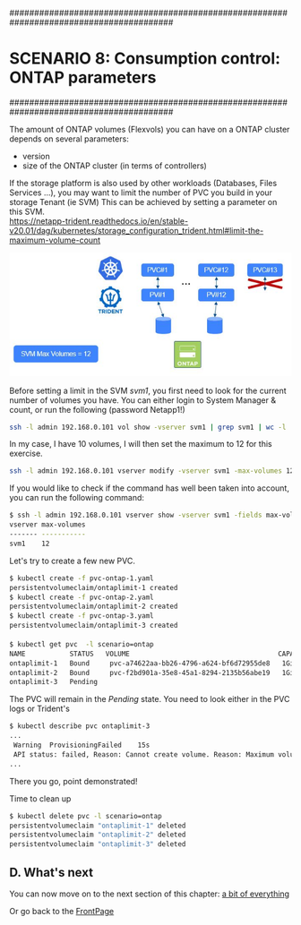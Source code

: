 #########################################################################################
# SCENARIO 8: Consumption control: ONTAP parameters
#########################################################################################

The amount of ONTAP volumes (Flexvols) you can have on a ONTAP cluster depends on several parameters:

- version
- size of the ONTAP cluster (in terms of controllers)  

If the storage platform is also used by other workloads (Databases, Files Services ...), you may want to limit the number of PVC you build in your storage Tenant (ie SVM)
This can be achieved by setting a parameter on this SVM.  
https://netapp-trident.readthedocs.io/en/stable-v20.01/dag/kubernetes/storage_configuration_trident.html#limit-the-maximum-volume-count

![Scenario08_4](../Images/scenario08_4.JPG "Scenario08_4")

Before setting a limit in the SVM _svm1_, you first need to look for the current number of volumes you have.
You can either login to System Manager & count, or run the following (password Netapp1!)

```bash
ssh -l admin 192.168.0.101 vol show -vserver svm1 | grep svm1 | wc -l
```

In my case, I have 10 volumes, I will then set the maximum to 12 for this exercise.

```bash
ssh -l admin 192.168.0.101 vserver modify -vserver svm1 -max-volumes 12
```

If you would like to check if the command has well been taken into account, you can run the following command:

```bash
$ ssh -l admin 192.168.0.101 vserver show -vserver svm1 -fields max-volumes
vserver max-volumes
------- -----------
svm1    12
```

Let's try to create a few new PVC.

```bash
$ kubectl create -f pvc-ontap-1.yaml
persistentvolumeclaim/ontaplimit-1 created
$ kubectl create -f pvc-ontap-2.yaml
persistentvolumeclaim/ontaplimit-2 created
$ kubectl create -f pvc-ontap-3.yaml
persistentvolumeclaim/ontaplimit-3 created

$ kubectl get pvc  -l scenario=ontap
NAME           STATUS   VOLUME                                     CAPACITY   ACCESS MODES   STORAGECLASS        AGE
ontaplimit-1   Bound     pvc-a74622aa-bb26-4796-a624-bf6d72955de8   1Gi        RWX            storage-class-nas   92s
ontaplimit-2   Bound     pvc-f2bd901a-35e8-45a1-8294-2135b56abe19   1Gi        RWX            storage-class-nas   22s
ontaplimit-3   Pending                                                                        storage-class-nas   4s
```

The PVC will remain in the _Pending_ state. You need to look either in the PVC logs or Trident's

```bash
$ kubectl describe pvc ontaplimit-3
...
 Warning  ProvisioningFailed    15s  
 API status: failed, Reason: Cannot create volume. Reason: Maximum volume count for Vserver svm1 reached.  Maximum volume count is 12. , Code: 13001
...
```

There you go, point demonstrated!

Time to clean up

```bash
$ kubectl delete pvc -l scenario=ontap
persistentvolumeclaim "ontaplimit-1" deleted
persistentvolumeclaim "ontaplimit-2" deleted
persistentvolumeclaim "ontaplimit-3" deleted
```

## D. What's next

You can now move on to the next section of this chapter: [a bit of everything](../4_A_bit_of_everything)

Or go back to the [FrontPage](https://github.com/YvosOnTheHub/LabNetApp)